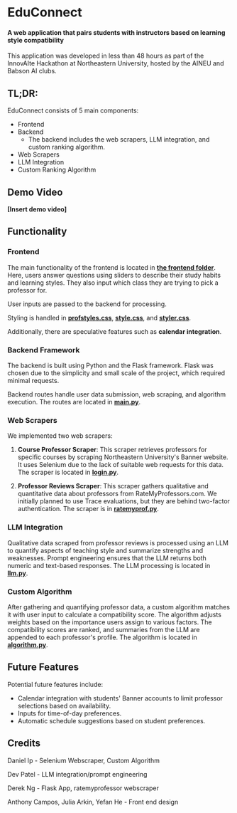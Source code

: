 # EduConnect
#### A web application that pairs students with instructors based on learning style compatibility
This application was developed in less than 48 hours as part of the InnovAIte Hackathon at Northeastern University, hosted by the AINEU and Babson AI clubs.

## TL;DR:
EduConnect consists of 5 main components:
- Frontend
- Backend
  - The backend includes the web scrapers, LLM integration, and custom ranking algorithm.
- Web Scrapers
- LLM Integration
- Custom Ranking Algorithm

## Demo Video
**[Insert demo video]**

## Functionality
### Frontend
The main functionality of the frontend is located in **[the frontend folder](https://github.com/dng24/educonnect/tree/master/frontend)**. Here, users answer questions using sliders to describe their study habits and learning styles. They also input which class they are trying to pick a professor for.

User inputs are passed to the backend for processing.

Styling is handled in **[profstyles.css](https://github.com/dng24/educonnect/blob/master/frontend/profstyles.css)**, 
**[style.css](https://github.com/dng24/educonnect/blob/master/frontend/style.css)**, and **[styler.css](https://github.com/dng24/educonnect/blob/master/frontend/styler.css)**.

Additionally, there are speculative features such as **calendar integration**.

### Backend Framework
The backend is built using Python and the Flask framework. Flask was chosen due to the simplicity and small scale of the project, which required minimal requests.

Backend routes handle user data submission, web scraping, and algorithm execution. The routes are located in **[main.py](https://github.com/dng24/educonnect/blob/master/backend/main.py)**.

### Web Scrapers
We implemented two web scrapers:

1. **Course Professor Scraper**: This scraper retrieves professors for specific courses by scraping Northeastern University's Banner website. It uses Selenium due to the lack of suitable web requests for this data. The scraper is located in **[login.py](https://github.com/dng24/educonnect/blob/master/backend/login.py)**.

2. **Professor Reviews Scraper**: This scraper gathers qualitative and quantitative data about professors from RateMyProfessors.com. We initially planned to use Trace evaluations, but they are behind two-factor authentication. The scraper is in **[ratemyprof.py](https://github.com/dng24/educonnect/blob/master/backend/ratemyprof.py)**.

### LLM Integration
Qualitative data scraped from professor reviews is processed using an LLM to quantify aspects of teaching style and summarize strengths and weaknesses. Prompt engineering ensures that the LLM returns both numeric and text-based responses. The LLM processing is located in **[llm.py](https://github.com/dng24/educonnect/blob/master/backend/llm.py)**.

### Custom Algorithm
After gathering and quantifying professor data, a custom algorithm matches it with user input to calculate a compatibility score. The algorithm adjusts weights based on the importance users assign to various factors. The compatibility scores are ranked, and summaries from the LLM are appended to each professor's profile. The algorithm is located in **[algorithm.py](https://github.com/dng24/educonnect/blob/master/backend/Algorithm.py)**.

## Future Features
Potential future features include:
- Calendar integration with students' Banner accounts to limit professor selections based on availability.
- Inputs for time-of-day preferences.
- Automatic schedule suggestions based on student preferences.

## Credits
Daniel Ip - Selenium Webscraper, Custom Algorithm

Dev Patel - LLM integration/prompt engineering

Derek Ng - Flask App, ratemyprofessor webscraper

Anthony Campos, Julia Arkin, Yefan He - Front end design
